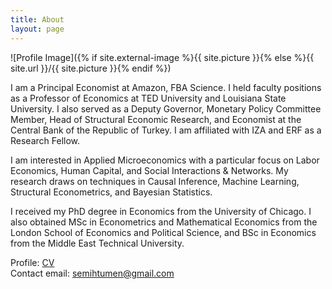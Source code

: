 ```yaml
---
title: About
layout: page
---
```

![Profile Image]({% if site.external-image %}{{ site.picture }}{% else %}{{ site.url }}/{{ site.picture }}{% endif %})

<p>I am a Principal Economist at Amazon, FBA Science. I held faculty positions as a Professor of Economics at TED University and Louisiana State University. I also served as a Deputy Governor, Monetary Policy Committee Member, Head of Structural Economic Research, and Economist at the Central Bank of the Republic of Turkey. I am affiliated with IZA and ERF as a Research Fellow.</p>

<p>I am interested in Applied Microeconomics with a particular focus on Labor Economics, Human Capital, and Social Interactions & Networks. My research draws on techniques in Causal Inference, Machine Learning, Structural Econometrics, and Bayesian Statistics.</p>

<p>I received my PhD degree in Economics from the University of Chicago. I also obtained MSc in Econometrics and Mathematical Economics from the London School of Economics and Political Science, and BSc in Economics from the Middle East Technical University.</p>

<p>Profile: <a href="https://semihtumen.github.io/assets/CV_STumen.pdf" target="_blank">CV</a>
<br>Contact email: <a href="mailto:semihtumen@gmail.com">semihtumen@gmail.com</a></p>
